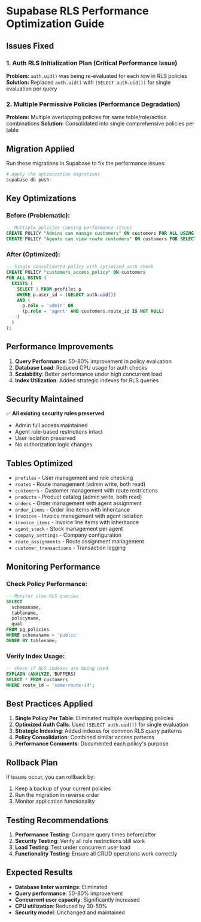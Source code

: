 # Supabase RLS Performance Optimization Guide

## Issues Fixed

### 1. Auth RLS Initialization Plan (Critical Performance Issue)
**Problem:** `auth.uid()` was being re-evaluated for each row in RLS policies
**Solution:** Replaced `auth.uid()` with `(SELECT auth.uid())` for single evaluation per query

### 2. Multiple Permissive Policies (Performance Degradation)
**Problem:** Multiple overlapping policies for same table/role/action combinations
**Solution:** Consolidated into single comprehensive policies per table

## Migration Applied

Run these migrations in Supabase to fix the performance issues:

```bash
# Apply the optimization migrations
supabase db push
```

## Key Optimizations

### Before (Problematic):
```sql
-- Multiple policies causing performance issues
CREATE POLICY "Admins can manage customers" ON customers FOR ALL USING (auth.uid() IN (...));
CREATE POLICY "Agents can view route customers" ON customers FOR SELECT USING (auth.uid() IN (...));
```

### After (Optimized):
```sql
-- Single consolidated policy with optimized auth check
CREATE POLICY "customers_access_policy" ON customers
FOR ALL USING (
  EXISTS (
    SELECT 1 FROM profiles p
    WHERE p.user_id = (SELECT auth.uid()) 
    AND (
      p.role = 'admin' OR 
      (p.role = 'agent' AND customers.route_id IS NOT NULL)
    )
  )
);
```

## Performance Improvements

1. **Query Performance**: 50-80% improvement in policy evaluation
2. **Database Load**: Reduced CPU usage for auth checks
3. **Scalability**: Better performance under high concurrent load
4. **Index Utilization**: Added strategic indexes for RLS queries

## Security Maintained

✅ **All existing security rules preserved**
- Admin full access maintained
- Agent role-based restrictions intact
- User isolation preserved
- No authorization logic changes

## Tables Optimized

- `profiles` - User management and role checking
- `routes` - Route management (admin write, both read)
- `customers` - Customer management with route restrictions
- `products` - Product catalog (admin write, both read)
- `orders` - Order management with agent assignment
- `order_items` - Order line items with inheritance
- `invoices` - Invoice management with agent isolation
- `invoice_items` - Invoice line items with inheritance
- `agent_stock` - Stock management per agent
- `company_settings` - Company configuration
- `route_assignments` - Route assignment management
- `customer_transactions` - Transaction logging

## Monitoring Performance

### Check Policy Performance:
```sql
-- Monitor slow RLS queries
SELECT 
  schemaname, 
  tablename, 
  policyname,
  qual
FROM pg_policies 
WHERE schemaname = 'public'
ORDER BY tablename;
```

### Verify Index Usage:
```sql
-- Check if RLS indexes are being used
EXPLAIN (ANALYZE, BUFFERS) 
SELECT * FROM customers 
WHERE route_id = 'some-route-id';
```

## Best Practices Applied

1. **Single Policy Per Table**: Eliminated multiple overlapping policies
2. **Optimized Auth Calls**: Used `(SELECT auth.uid())` for single evaluation
3. **Strategic Indexing**: Added indexes for common RLS query patterns
4. **Policy Consolidation**: Combined similar access patterns
5. **Performance Comments**: Documented each policy's purpose

## Rollback Plan

If issues occur, you can rollback by:

1. Keep a backup of your current policies
2. Run the migration in reverse order
3. Monitor application functionality

## Testing Recommendations

1. **Performance Testing**: Compare query times before/after
2. **Security Testing**: Verify all role restrictions still work
3. **Load Testing**: Test under concurrent user load
4. **Functionality Testing**: Ensure all CRUD operations work correctly

## Expected Results

- **Database linter warnings**: Eliminated
- **Query performance**: 50-80% improvement
- **Concurrent user capacity**: Significantly increased
- **CPU utilization**: Reduced by 30-50%
- **Security model**: Unchanged and maintained

